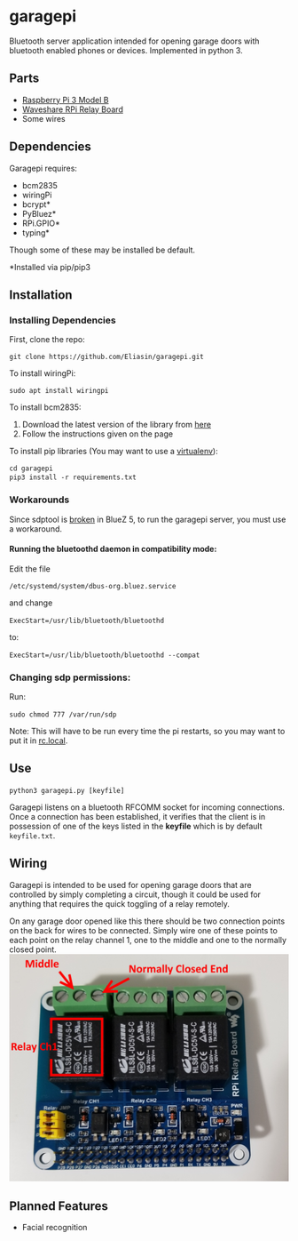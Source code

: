 # garagepi

Bluetooth server application intended for opening garage doors with bluetooth enabled phones or devices. Implemented in python 3.

## Parts
* [Raspberry Pi 3 Model B](https://www.raspberrypi.org/products/raspberry-pi-3-model-b/)
* [Waveshare RPi Relay Board](https://www.waveshare.com/rpi-relay-board.htm)
* Some wires

## Dependencies
Garagepi requires:
* bcm2835
* wiringPi
* bcrypt*
* PyBluez*
* RPi.GPIO*
* typing*

Though some of these may be installed be default.

\*Installed via pip/pip3

## Installation

### Installing Dependencies
First, clone the repo:
```
git clone https://github.com/Eliasin/garagepi.git
```

To install wiringPi:
```
sudo apt install wiringpi
```

To install bcm2835:
1. Download the latest version of the library from [here](http://www.airspayce.com/mikem/bcm2835/)
2. Follow the instructions given on the page

To install pip libraries (You may want to use a [virtualenv](https://virtualenv.pypa.io/en/stable/)):
```
cd garagepi
pip3 install -r requirements.txt
```

### Workarounds
Since sdptool is [broken](https://raspberrypi.stackexchange.com/questions/41776/failed-to-connect-to-sdp-server-on-ffffff000000-no-such-file-or-directory) in BlueZ 5, to run the garagepi server, you must use a workaround.

#### Running the bluetoothd daemon in compatibility mode:
Edit the file
```
/etc/systemd/system/dbus-org.bluez.service
```
and change

`ExecStart=/usr/lib/bluetooth/bluetoothd`

to:

`ExecStart=/usr/lib/bluetooth/bluetoothd --compat`

### Changing sdp permissions:
Run:

`sudo chmod 777 /var/run/sdp`

Note: This will have to be run every time the pi restarts, so you may want to put it in [rc.local](https://www.raspberrypi.org/documentation/linux/usage/rc-local.md).

## Use
`python3 garagepi.py [keyfile]`

Garagepi listens on a bluetooth RFCOMM socket for incoming connections. Once a connection has been established, it verifies that the client is in possession of one of the keys listed in the **keyfile** which is by default `keyfile.txt`.

## Wiring
Garagepi is intended to be used for opening garage doors that are controlled by simply completing a circuit, though it could be used for anything that requires the quick toggling of a relay remotely.

On any garage door opened like this there should be two connection points on the back for wires to be connected. Simply wire one of these points to each point on the relay channel 1, one to the middle and one to the normally closed point.
![Relay Wiring Example](https://github.com/Eliasin/garagepi/blob/master/relay.jpg)

## Planned Features
* Facial recognition
